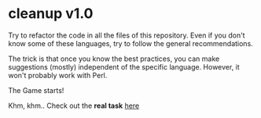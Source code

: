 # cleanup v1.0

Try to refactor the code in all the files of this repository. Even if you don't know some of these languages, try to follow the general recommendations. 

The trick is that once you know the best practices, you can make suggestions (mostly) independent of the specific language. However, it won't probably work with Perl.

The Game starts!

Khm, khm.. Check out the **real task** [here](https://classroom.github.com/a/0eTeF6Ee)
